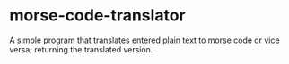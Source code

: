 # morse-code-translator
A simple program that translates entered plain text to morse code or vice versa; returning the translated version.
